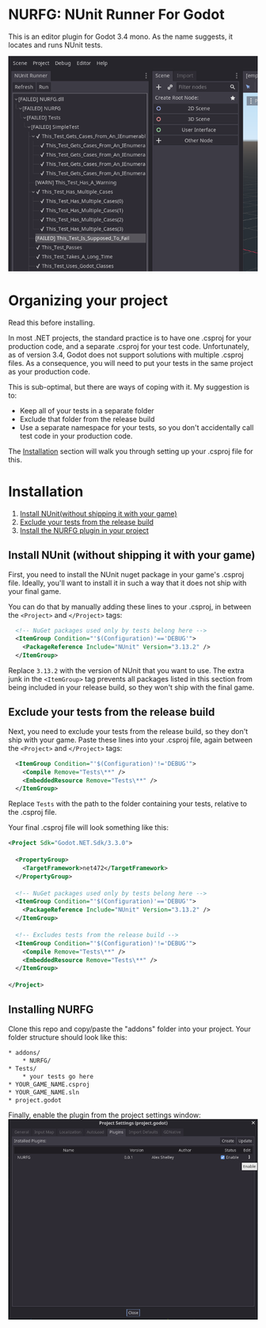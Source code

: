 # NURFG: NUnit Runner For Godot

This is an editor plugin for Godot 3.4 mono.  As the name suggests, it locates
and runs NUnit tests.

![screenshot](screenshots/screenshot.png "screenshot")

# Organizing your project
Read this before installing.

In most .NET projects, the standard practice is to have one .csproj for your
production code, and a separate .csproj for your test code.  Unfortunately,
as of version 3.4, Godot does not support solutions with multiple .csproj files.
As a consequence, you will need to put your tests in the same project as your
production code.

This is sub-optimal, but there are ways of coping  with it.  My suggestion is to:
* Keep all of your tests in a separate folder
* Exclude that folder from the release build
* Use a separate namespace for your tests, so you don't accidentally call test
    code in your production code.

The [Installation](#installation) section will walk you through setting up your
.csproj file for this.

# Installation

1. [Install NUnit(without shipping it with your game)](#install-nunit-without-shipping-it-with-your-game)
1. [Exclude your tests from the release build](#exclude-your-tests-from-the-release-build)
1. [Install the NURFG plugin in your project](#installing-nurfg)

## Install NUnit (without shipping it with your game)
First, you need to install the NUnit nuget package in your game's .csproj file.
Ideally, you'll want to install it in such a way that it does not ship with your
final game.

You can do that by manually adding these lines to your .csproj, in between the
`<Project>` and `</Project>` tags:

```xml
  <!-- NuGet packages used only by tests belong here -->
  <ItemGroup Condition="'$(Configuration)'=='DEBUG'">
    <PackageReference Include="NUnit" Version="3.13.2" />
  </ItemGroup>
```

Replace `3.13.2` with the version of NUnit that you want to use.  The extra
junk in the `<ItemGroup>` tag prevents all packages listed in this section from
being included in your release build, so they won't ship with the final game.

## Exclude your tests from the release build
Next, you need to exclude your tests from the release build, so they don't ship
with your game.  Paste these lines into your .csproj file, again between the
`<Project>` and `</Project>` tags:

```xml
  <ItemGroup Condition="'$(Configuration)'!='DEBUG'">
    <Compile Remove="Tests\**" />
    <EmbeddedResource Remove="Tests\**" />
  </ItemGroup>
```

Replace `Tests` with the path to the folder containing your tests, relative to
the .csproj file.

Your final .csproj file will look something like this:

```xml
<Project Sdk="Godot.NET.Sdk/3.3.0">

  <PropertyGroup>
    <TargetFramework>net472</TargetFramework>
  </PropertyGroup>

  <!-- NuGet packages used only by tests belong here -->
  <ItemGroup Condition="'$(Configuration)'=='DEBUG'">
    <PackageReference Include="NUnit" Version="3.13.2" />
  </ItemGroup>

  <!-- Excludes tests from the release build -->
  <ItemGroup Condition="'$(Configuration)'!='DEBUG'">
    <Compile Remove="Tests\**" />
    <EmbeddedResource Remove="Tests\**" />
  </ItemGroup>

</Project>
```

## Installing NURFG
Clone this repo and copy/paste the "addons" folder into your project.  Your
folder structure should look like this:

```
* addons/
    * NURFG/
* Tests/
    * your tests go here
* YOUR_GAME_NAME.csproj
* YOUR_GAME_NAME.sln
* project.godot
```

Finally, enable the plugin from the project settings window:
![enable addon](screenshots/EnableAddon.png)